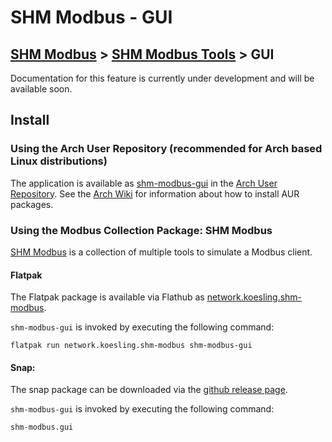 # SHM Modbus - GUI

[SHM Modbus](../../index.md) > [SHM Modbus Tools](../index.md) > GUI
---

Documentation for this feature is currently under development and will be available soon.

## Install

### Using the Arch User Repository (recommended for Arch based Linux distributions)

The application is available as [shm-modbus-gui](https://aur.archlinux.org/packages/shm-modbus-gui) in the [Arch User Repository](https://aur.archlinux.org/).
See the [Arch Wiki](https://wiki.archlinux.org/title/Arch_User_Repository) for information about how to install AUR packages.

### Using the Modbus Collection Package: SHM Modbus

[SHM Modbus](https://nikolask-source.github.io/SHM_Modbus/) is a collection of multiple tools to simulate a Modbus client.

#### Flatpak

The Flatpak package is available via Flathub as [network.koesling.shm-modbus](https://flathub.org/apps/network.koesling.shm-modbus).

```shm-modbus-gui``` is invoked by executing the following command:

```
flatpak run network.koesling.shm-modbus shm-modbus-gui
```

#### Snap:

The snap package can be downloaded via the [github release page](https://github.com/SHMModbus/SHM_Modbus/releases).

```shm-modbus-gui``` is invoked by executing the following command:

```
shm-modbus.gui
```
